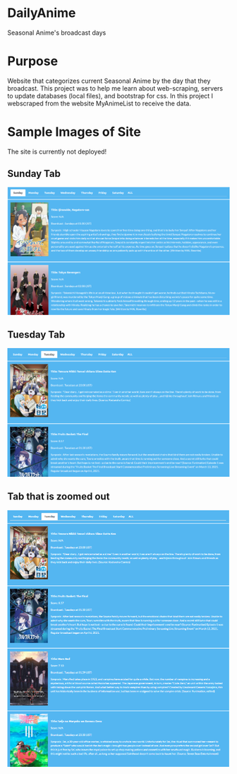 # DailyAnime
Seasonal Anime's broadcast days

# Purpose 

Website that categorizes current Seasonal Anime by the day that they broadcast. This project was to help me learn about web-scraping, servers to update databases (local files), and bootstrap for css. In this project I webscraped from the website MyAnimeList to receive the data.

# Sample Images of Site

The site is currently not deployed!

## Sunday Tab

![sundayTab](./assets/sample_site1.PNG)

## Tuesday Tab

![tuesdayTab](./assets/sample_site2.PNG)

## Tab that is zoomed out

![tabZoomedOut](./assets/sample_site_zoomed_out1.PNG)


